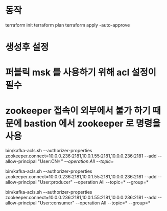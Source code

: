 # 동작

terraform init
terraform plan
terraform apply -auto-approve

# 생성후 설정
# 퍼블릭 msk 를 사용하기 위해 acl 설정이 필수
# zookeeper 접속이 외부에서 불가 하기 때문에 bastion 에서 zookeeper 로 명령을 사용

bin/kafka-acls.sh --authorizer-properties zookeeper.connect=10.0.0.236:2181,10.0.1.55:2181,10.0.0.236:2181 --add --allow-principal "User:CN=*" --operation All --topic=*

bin/kafka-acls.sh --authorizer-properties zookeeper.connect=10.0.0.236:2181,10.0.1.55:2181,10.0.0.236:2181 --add --allow-principal "User:producer" --operation All --topic=* --group=*

bin/kafka-acls.sh --authorizer-properties zookeeper.connect=10.0.0.236:2181,10.0.1.55:2181,10.0.0.236:2181 --add --allow-principal "User:consumer" --operation All --topic=* --group=*